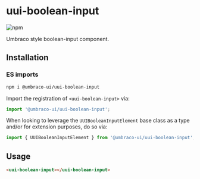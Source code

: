 # uui-boolean-input

![npm](https://img.shields.io/npm/v/@umbraco-ui/uui-boolean-input?logoColor=%231B264F)

Umbraco style boolean-input component.

## Installation

### ES imports

```zsh
npm i @umbraco-ui/uui-boolean-input
```

Import the registration of `<uui-boolean-input>` via:

```javascript
import '@umbraco-ui/uui-boolean-input';
```

When looking to leverage the `UUIBooleanInputElement` base class as a type and/or for extension purposes, do so via:

```javascript
import { UUIBooleanInputElement } from '@umbraco-ui/uui-boolean-input';
```

## Usage

```html
<uui-boolean-input></uui-boolean-input>
```
